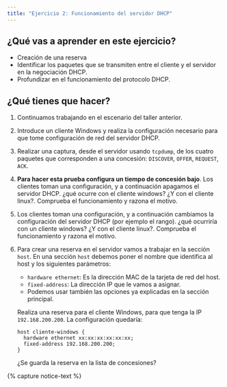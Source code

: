 ```yaml
---
title: "Ejercicio 2: Funcionamiento del servidor DHCP"
---
```


## ¿Qué vas a aprender en este ejercicio?

* Creación de una reserva
* Identificar los paquetes que se transmiten entre el cliente y el servidor en la negociación DHCP.
* Profundizar en el funcionamiento del protocolo DHCP.

## ¿Qué tienes que hacer?

1. Continuamos trabajando en el escenario del taller anterior.
2. Introduce un cliente Windows y realiza la configuración necesario para que tome configuración de red del servidor DHCP.
3. Realizar una captura, desde el servidor usando `tcpdump`, de los cuatro paquetes que corresponden a una concesión: `DISCOVER`, `OFFER`, `REQUEST`, `ACK`.
4. **Para hacer esta prueba configura un tiempo de concesión bajo**. Los clientes toman una configuración, y a continuación apagamos el servidor DHCP. ¿qué ocurre con el cliente windows? ¿Y con el cliente linux?. Comprueba el funcionamiento y razona el motivo.
5. Los clientes toman una configuración, y a continuación cambiamos la configuración del servidor DHCP (por ejemplo el rango). ¿qué ocurriría con un cliente windows? ¿Y con el cliente linux?. Comprueba el funcionamiento y razona el motivo.
6. Para crear una reserva en el servidor vamos a trabajar en la sección `host`.
	En una sección `host` debemos poner el nombre que identifica al host y los siguientes parámetros:
	
	* `hardware ethernet`: Es la dirección MAC de la tarjeta de red del host.
	* `fixed-address`: La dirección IP que le vamos a asignar. 
	* Podemos usar también las opciones ya explicadas en la sección principal.

	Realiza una reserva para el cliente Windows, para que tenga la IP `192.168.200.200`. La configuración quedaría:

	```
	host cliente-windows {
	  hardware ethernet xx:xx:xx:xx:xx:xx;
	  fixed-address 192.168.200.200;
	}
	```

	¿Se guarda la reserva en la lista de concesiones?

{% capture notice-text %}
